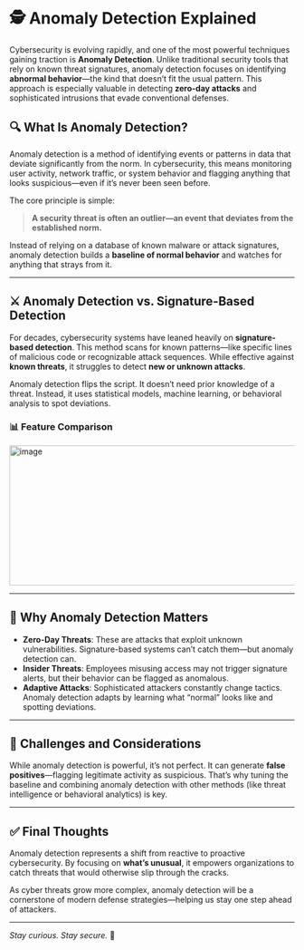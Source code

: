 # 🕵️ Anomaly Detection Explained

Cybersecurity is evolving rapidly, and one of the most powerful techniques gaining traction is **Anomaly Detection**. Unlike traditional security tools that rely on known threat signatures, anomaly detection focuses on identifying **abnormal behavior**—the kind that doesn’t fit the usual pattern. This approach is especially valuable in detecting **zero-day attacks** and sophisticated intrusions that evade conventional defenses.

## 🔍 What Is Anomaly Detection?

Anomaly detection is a method of identifying events or patterns in data that deviate significantly from the norm. In cybersecurity, this means monitoring user activity, network traffic, or system behavior and flagging anything that looks suspicious—even if it’s never been seen before.

The core principle is simple:  
> **A security threat is often an outlier—an event that deviates from the established norm.**

Instead of relying on a database of known malware or attack signatures, anomaly detection builds a **baseline of normal behavior** and watches for anything that strays from it.

---

## ⚔️ Anomaly Detection vs. Signature-Based Detection

For decades, cybersecurity systems have leaned heavily on **signature-based detection**. This method scans for known patterns—like specific lines of malicious code or recognizable attack sequences. While effective against **known threats**, it struggles to detect **new or unknown attacks**.

Anomaly detection flips the script. It doesn’t need prior knowledge of a threat. Instead, it uses statistical models, machine learning, or behavioral analysis to spot deviations.

### 📊 Feature Comparison

<img width="1396" height="247" alt="image" src="https://github.com/user-attachments/assets/60bb0aa3-f14c-417c-8290-5e443f5f3756" />

---

## 🚨 Why Anomaly Detection Matters

- **Zero-Day Threats**: These are attacks that exploit unknown vulnerabilities. Signature-based systems can’t catch them—but anomaly detection can.
- **Insider Threats**: Employees misusing access may not trigger signature alerts, but their behavior can be flagged as anomalous.
- **Adaptive Attacks**: Sophisticated attackers constantly change tactics. Anomaly detection adapts by learning what “normal” looks like and spotting deviations.

---

## 🧠 Challenges and Considerations

While anomaly detection is powerful, it’s not perfect. It can generate **false positives**—flagging legitimate activity as suspicious. That’s why tuning the baseline and combining anomaly detection with other methods (like threat intelligence or behavioral analytics) is key.

---

## ✅ Final Thoughts

Anomaly detection represents a shift from reactive to proactive cybersecurity. By focusing on **what’s unusual**, it empowers organizations to catch threats that would otherwise slip through the cracks.

As cyber threats grow more complex, anomaly detection will be a cornerstone of modern defense strategies—helping us stay one step ahead of attackers.

---

*Stay curious. Stay secure.* 🔐


